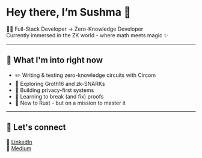 # Hey there, I’m Sushma 👋

👩‍💻 Full-Stack Developer → Zero-Knowledge Developer  
Currently immersed in the ZK world - where math meets magic ✨

---

## 💙 What I'm into right now
- ✏️ Writing & testing zero-knowledge circuits with Circom  
- 🧪 Exploring Groth16 and zk-SNARKs  
- 🔐 Building privacy-first systems  
- 🧠 Learning to break (and fix) proofs  
- 🦀 New to Rust - but on a mission to master it  

---

## 🔗 Let's connect  
📍 [LinkedIn](https://www.linkedin.com/in/sushma-v/)  
📝 [Medium](https://sushmarajuvaradaiah.medium.com/)
